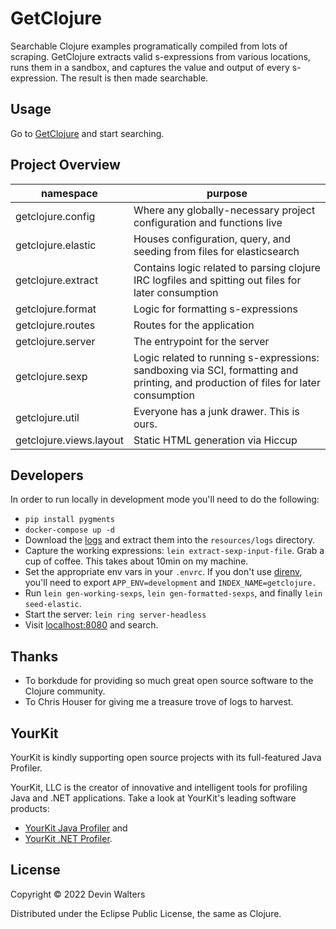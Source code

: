 # GetClojure

Searchable Clojure examples programatically compiled from lots of scraping.
GetClojure extracts valid s-expressions from various locations, runs them in a
sandbox, and captures the value and output of every s-expression. The result is
then made searchable.

## Usage

Go to [GetClojure](http://getclojure.org) and start searching.

## Project Overview

| namespace | purpose |
|--|--|
| getclojure.config | Where any globally-necessary project configuration and functions live |
| getclojure.elastic | Houses configuration, query, and seeding from files for elasticsearch |
| getclojure.extract | Contains logic related to parsing clojure IRC logfiles and spitting out files for later consumption |
| getclojure.format | Logic for formatting s-expressions |
| getclojure.routes | Routes for the application |
| getclojure.server | The entrypoint for the server |
| getclojure.sexp | Logic related to running s-expressions: sandboxing via SCI, formatting and printing, and production of files for later consumption|
| getclojure.util | Everyone has a junk drawer. This is ours. |
| getclojure.views.layout | Static HTML generation via Hiccup |

## Developers

In order to run locally in development mode you'll need to do the following:

* `pip install pygments`
* `docker-compose up -d`
* Download the [logs](https://www.dropbox.com/s/19yy3zn5nh8a1gr/clojure-irc-logs.tar.gz?dl=0) and extract them into the `resources/logs` directory.
* Capture the working expressions: `lein extract-sexp-input-file`. Grab a cup of coffee. This takes about 10min on my machine.
* Set the appropriate env vars in your `.envrc`. If you don't use [direnv](https://direnv.net/), you'll need to export `APP_ENV=development` and `INDEX_NAME=getclojure.`
* Run `lein gen-working-sexps`, `lein gen-formatted-sexps`, and finally `lein seed-elastic`.
* Start the server: `lein ring server-headless`
* Visit [localhost:8080](http://localhost:8080) and search.

## Thanks

* To borkdude for providing so much great open source software to the Clojure community.
* To Chris Houser for giving me a treasure trove of logs to harvest.

## YourKit

YourKit is kindly supporting open source projects with its full-featured Java
Profiler.

YourKit, LLC is the creator of innovative and intelligent tools for profiling
Java and .NET applications. Take a look at YourKit's leading software products:

* <a href="http://www.yourkit.com/java/profiler/index.jsp">YourKit Java Profiler</a> and
* <a href="http://www.yourkit.com/.net/profiler/index.jsp">YourKit .NET Profiler</a>.

## License

Copyright © 2022 Devin Walters

Distributed under the Eclipse Public License, the same as Clojure.
